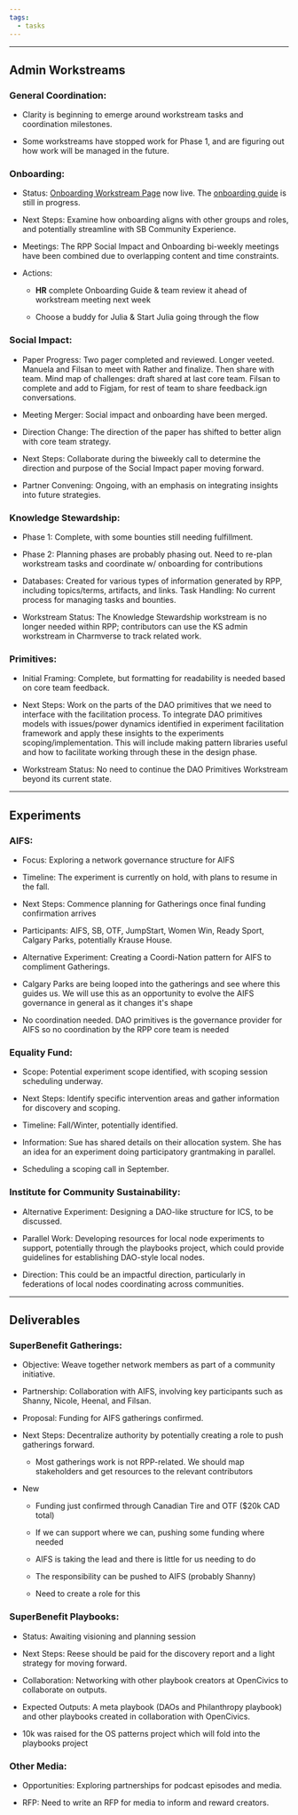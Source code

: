```yaml
---
tags:
  - tasks
---
```


---

## **Admin Workstreams**

### General Coordination:

- Clarity is beginning to emerge around workstream tasks and coordination milestones.

- Some workstreams have stopped work for Phase 1, and are figuring out how work will be managed in the future.

### Onboarding:

- Status: [Onboarding Workstream Page](https://app.charmverse.io/superbenefit/reimagining-power-onboarding-draft-01741435812079062) now live. The [onboarding guide](https://app.charmverse.io/superbenefit/reimagining-power-orientation-guide-draft-7277798369973094) is still in progress.

- Next Steps: Examine how onboarding aligns with other groups and roles, and potentially streamline with SB Community Experience.

- Meetings: The RPP Social Impact and Onboarding bi-weekly meetings have been combined due to overlapping content and time constraints.

- Actions:

  - **HR** complete Onboarding Guide & team review it ahead of workstream meeting next week

  - Choose a buddy for Julia & Start Julia going through the flow

### Social Impact:

- Paper Progress: Two pager completed and reviewed. Longer veeted. Manuela and Filsan to meet with Rather and finalize. Then share with team. Mind map of challenges: draft shared at last core team. Filsan to complete and add to Figjam, for rest of team to share feedback.ign conversations.

- Meeting Merger: Social impact and onboarding have been merged.

- Direction Change: The direction of the paper has shifted to better align with core team strategy.

- Next Steps: Collaborate during the biweekly call to determine the direction and purpose of the Social Impact paper moving forward.

- Partner Convening: Ongoing, with an emphasis on integrating insights into future strategies.

### Knowledge Stewardship:

- Phase 1: Complete, with some bounties still needing fulfillment.

- Phase 2:  Planning phases are probably phasing out. Need to re-plan workstream tasks and coordinate w/ onboarding for contributions

- Databases: Created for various types of information generated by RPP, including topics/terms, artifacts, and links. Task Handling: No current process for managing tasks and bounties.

- Workstream Status: The Knowledge Stewardship workstream is no longer needed within RPP; contributors can use the KS admin workstream in Charmverse to track related work.

### Primitives:

- Initial Framing: Complete, but formatting for readability is needed based on core team feedback.

- Next Steps: Work on the parts of the DAO primitives that we need to interface with the facilitation process. To integrate DAO primitives models with issues/power dynamics identified in experiment facilitation framework and apply these insights to the experiments scoping/implementation. This will include making pattern libraries useful and how to facilitate working through these in the design phase. 

- Workstream Status: No need to continue the DAO Primitives Workstream beyond its current state.

---

## **Experiments**

### AIFS:

- Focus: Exploring a network governance structure for AIFS

- Timeline: The experiment is currently on hold, with plans to resume in the fall.

- Next Steps: Commence planning for Gatherings once final funding confirmation arrives

- Participants: AIFS, SB, OTF, JumpStart, Women Win, Ready Sport, Calgary Parks, potentially Krause House.

- Alternative Experiment: Creating a Coordi-Nation pattern for AIFS to compliment Gatherings.

- Calgary Parks are being looped into the gatherings and see where this guides us. We will use this as an opportunity to evolve the AIFS governance in general as it changes it's shape

- No coordination needed. DAO primitives is the governance provider for AIFS so no coordination by the RPP core team is needed

### Equality Fund:

- Scope: Potential experiment scope identified, with scoping session scheduling underway. 

- Next Steps: Identify specific intervention areas and gather information for discovery and scoping. 

- Timeline: Fall/Winter, potentially identified. 

- Information: Sue has shared details on their allocation system. She has an idea for an experiment doing participatory grantmaking in parallel.

- Scheduling a scoping call in September. 

### Institute for Community Sustainability:

- Alternative Experiment: Designing a DAO-like structure for ICS, to be discussed. 

- Parallel Work: Developing resources for local node experiments to support, potentially through the playbooks project, which could provide guidelines for establishing DAO-style local nodes. 

- Direction: This could be an impactful direction, particularly in federations of local nodes coordinating across communities.

---

## **Deliverables**

### SuperBenefit Gatherings:

- Objective: Weave together network members as part of a community initiative.

- Partnership: Collaboration with AIFS, involving key participants such as Shanny, Nicole, Heenal, and Filsan. 

- Proposal: Funding for AIFS gatherings confirmed. 

- Next Steps: Decentralize authority by potentially creating a role to push gatherings forward.

  - Most gatherings work is not RPP-related. We should map stakeholders and get resources to the relevant contributors

- New

  - Funding just confirmed through Canadian Tire and OTF ($20k CAD total)

  - If we can support where we can, pushing some funding where needed

  - AIFS is taking the lead and there is little for us needing to do

  - The responsibility can be pushed to AIFS (probably Shanny) 

  - Need to create a role for this 

### SuperBenefit Playbooks:

- Status: Awaiting visioning and planning session 

- Next Steps: Reese should be paid for the discovery report and a light strategy for moving forward. 

- Collaboration: Networking with other playbook creators at OpenCivics to collaborate on outputs. 

- Expected Outputs: A meta playbook (DAOs and Philanthropy playbook) and other playbooks created in collaboration with OpenCivics.

- 10k was raised for the OS patterns project which will fold into the playbooks project

### Other Media:

- Opportunities: Exploring partnerships for podcast episodes and media. 

- RFP: Need to write an RFP for media to inform and reward creators. 